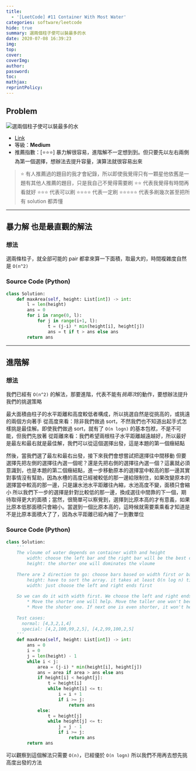 ```yaml
---
title:
  - '[LeetCode] #11 Container With Most Water'
categories: software/leetcode
hide: true
summary: 選兩個柱子使可以裝最多的水
date: 2020-07-08 16:39:23
img:
top:
cover:
coverImg:
author:
password:
toc:
mathjax:
reprintPolicy:
---
```


## Problem

![選兩個柱子使可以裝最多的水](https://s3-lc-upload.s3.amazonaws.com/uploads/2018/07/17/question_11.jpg)

* [Link](https://leetcode.com/problems/container-with-most-water/)
* 等級：**Medium**
* 推薦指數：[:star::star::star:] 暴力解很容易，進階解不一定想到到。但只要先以左右兩側為第一個選擇，想辦法去提升容量，演算法就很容易出來 

> :star: 有人推薦過的題目的我才會紀錄，所以即使我覺得只有一顆星他依舊是一題有其他人推薦的題目，只是我自己不覺得需要刷
> :star::star: 代表我覺得有時間再看就好
> :star::star::star: 代表可以刷
> :star::star::star::star: 代表一定刷
> :star::star::star::star::star: 代表多刷幾次甚至把所有 solution 都弄懂

---

## 暴力解 也是最直觀的解法

### 想法

選兩條柱子，就全部可能的 pair 都拿來算一下面積，取最大的，時間複雜度自然是 `O(n^2)`

### Source Code (Python)

``` python
class Solution:
    def maxArea(self, height: List[int]) -> int:
        l = len(height)
        ans = 0
        for i in range(0, l):
            for j in range(i+1, l):
                t = (j-i) * min(height[i], height[j])
                ans = t if t > ans else ans
        return ans
```

---

## 進階解

### 想法

我們已經有 `O(n^2)` 的解法，那要進階，代表不能有*挑兩次*的動作，要想辦法提升我們的挑選策略

最大面積由柱子的水平距離和高度較低者構成，所以挑選自然是從挑高的，或挑遠的兩個方向著手
從高度來看：除非我們做過 sort，不然我們也不知道出起手式怎樣挑是最佳解。即使我們做過 sort，就有了 `O(n logn)` 的基本包袱，不是不可能，但我們先放著
從距離來看：我們希望兩根柱子水平距離越遠越好，所以最好是最左和最右就是最佳解，我們可以從這個選擇出發，這是本題的第一個癥結點

然後，當我們選了最左和最右出發，接下來我們會想嘗試把選擇往中間移動
但要選擇先把左側的選擇往內選一個呢？還是先把右側的選擇往內選一個？這裏就必須意識到，也是本題的第二個癥結點，進一步移動原本的選擇當中較高的那一邊其實對事情沒有幫助，因為水槽的高度已經被較低的那一邊給限制住，如果改變原本的選擇當中較高的那一邊，只是讓水池水平距離往內縮，水池高度不變，面積只會縮小
所以我們下一步的選擇是針對比較低的那一邊，換成選往中間靠的下一個，期待取得更大的面積；當然，很簡單可以察覺到，選擇到比原本高的才有意義，如果比原本低那面積只會縮小。當選到一個比原本高的，這時候就需要乘乘看才知道是不是比原本面積大了了，因為水平距離已經內縮了一到數單位

### Source Code (Python)

``` python
class Solution:
    '''
    The vloume of water depends on container width and height
        width: choose the left bar and the right bar will be the best case
        height: the shorter one will dominates the vloume
    
    There are 2 direction to go: choose bars based on width first or based on height first.
        height: have to sort the array. it takes at least O(n log n) time
        width: just choose the left and right ends first
    
    So we can do it with width first. We choose the left and right ends first. Can we have better solution when we move inward the bars?
        * Move the shorter one will help. Move the taller one won't because the overall height is still limited by the shorter one.
        * Move the shoter one. If next one is even shorter, it won't help. Better keep moving to find a taller one.
    
    Test cases:
      normal: [4,3,2,1,4]
      special: [4,2,100,99,2,5], [4,2,99,100,2,5]
    '''
    def maxArea(self, height: List[int]) -> int:    
        ans = 0
        i = 0
        j = len(height) - 1
        while i < j:
            area = (j-i) * min(height[i], height[j])
            ans = area if area > ans else ans
            if height[i] < height[j]:
                t = height[i]
                while height[i] <= t:
                    i = i + 1
                    if i >= j:
                        return ans
            else:
                t = height[j]
                while height[j] <= t:
                    j = j - 1
                    if i >= j:
                        return ans
        return ans
```

可以觀察到這個解法只需要 `O(n)`，已經優於 `O(n logn)` 所以我們不用再去想先挑高度出發的方法
